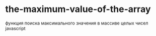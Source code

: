 # the-maximum-value-of-the-array
функция поиска максимального значения в массиве целых чисел 
javascript


<p>
<script><br>
var arr = [700,30,40,10,1,8,300,102,1,400];
<br>
function arrlen(arrin){<br>
 var result = 0;<br>
    for(var i = 0; i < arrin.length; i++)<br>
        if (arrin[i] != undefined)<br>
          result++;<br>
    return result;<br>
}
<br>
function maxout(arrin,arrln)<br>
{<br>
  var max=0;<br>
  for (var i = 0; i < arrln; i++)<br>
    {<br>
      if(arr[i]>max){max=arr[i];}  <br>
    }<br>
  return max;<br>
}<br>

alert(maxout(arr,arrlen(arr)));<br>
</script>
</p>
